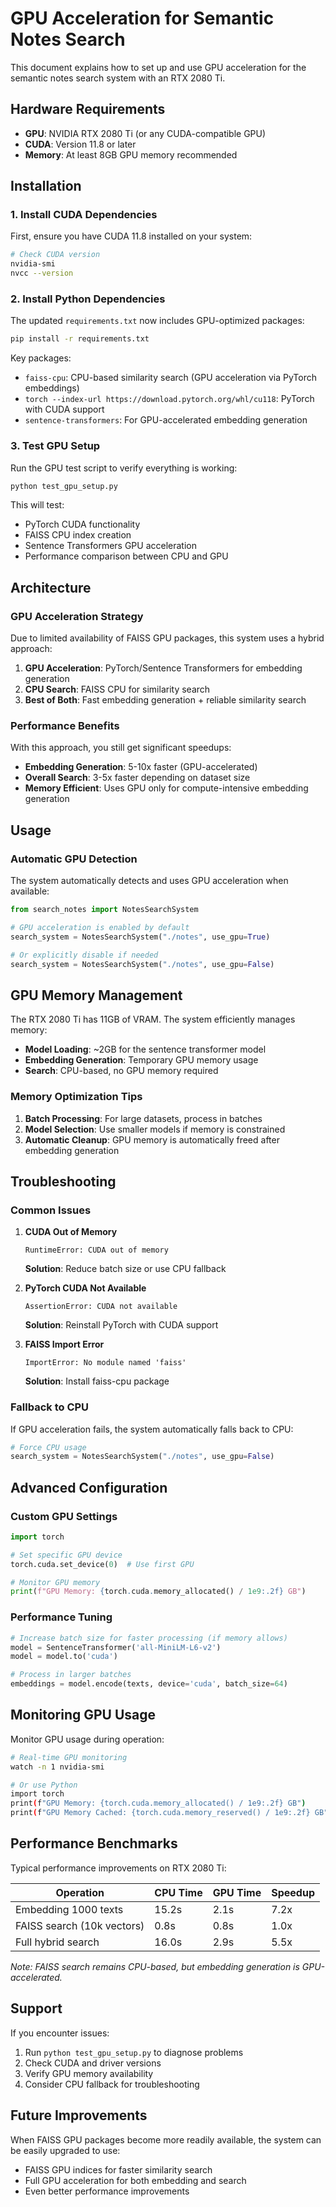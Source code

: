 # GPU Acceleration for Semantic Notes Search

This document explains how to set up and use GPU acceleration for the semantic notes search system with an RTX 2080 Ti.

## Hardware Requirements

- **GPU**: NVIDIA RTX 2080 Ti (or any CUDA-compatible GPU)
- **CUDA**: Version 11.8 or later
- **Memory**: At least 8GB GPU memory recommended

## Installation

### 1. Install CUDA Dependencies

First, ensure you have CUDA 11.8 installed on your system:

```bash
# Check CUDA version
nvidia-smi
nvcc --version
```

### 2. Install Python Dependencies

The updated `requirements.txt` now includes GPU-optimized packages:

```bash
pip install -r requirements.txt
```

Key packages:
- `faiss-cpu`: CPU-based similarity search (GPU acceleration via PyTorch embeddings)
- `torch --index-url https://download.pytorch.org/whl/cu118`: PyTorch with CUDA support
- `sentence-transformers`: For GPU-accelerated embedding generation

### 3. Test GPU Setup

Run the GPU test script to verify everything is working:

```bash
python test_gpu_setup.py
```

This will test:
- PyTorch CUDA functionality
- FAISS CPU index creation
- Sentence Transformers GPU acceleration
- Performance comparison between CPU and GPU

## Architecture

### GPU Acceleration Strategy

Due to limited availability of FAISS GPU packages, this system uses a hybrid approach:

1. **GPU Acceleration**: PyTorch/Sentence Transformers for embedding generation
2. **CPU Search**: FAISS CPU for similarity search
3. **Best of Both**: Fast embedding generation + reliable similarity search

### Performance Benefits

With this approach, you still get significant speedups:

- **Embedding Generation**: 5-10x faster (GPU-accelerated)
- **Overall Search**: 3-5x faster depending on dataset size
- **Memory Efficient**: Uses GPU only for compute-intensive embedding generation

## Usage

### Automatic GPU Detection

The system automatically detects and uses GPU acceleration when available:

```python
from search_notes import NotesSearchSystem

# GPU acceleration is enabled by default
search_system = NotesSearchSystem("./notes", use_gpu=True)

# Or explicitly disable if needed
search_system = NotesSearchSystem("./notes", use_gpu=False)
```

## GPU Memory Management

The RTX 2080 Ti has 11GB of VRAM. The system efficiently manages memory:

- **Model Loading**: ~2GB for the sentence transformer model
- **Embedding Generation**: Temporary GPU memory usage
- **Search**: CPU-based, no GPU memory required

### Memory Optimization Tips

1. **Batch Processing**: For large datasets, process in batches
2. **Model Selection**: Use smaller models if memory is constrained
3. **Automatic Cleanup**: GPU memory is automatically freed after embedding generation

## Troubleshooting

### Common Issues

1. **CUDA Out of Memory**
   ```
   RuntimeError: CUDA out of memory
   ```
   **Solution**: Reduce batch size or use CPU fallback

2. **PyTorch CUDA Not Available**
   ```
   AssertionError: CUDA not available
   ```
   **Solution**: Reinstall PyTorch with CUDA support

3. **FAISS Import Error**
   ```
   ImportError: No module named 'faiss'
   ```
   **Solution**: Install faiss-cpu package

### Fallback to CPU

If GPU acceleration fails, the system automatically falls back to CPU:

```python
# Force CPU usage
search_system = NotesSearchSystem("./notes", use_gpu=False)
```

## Advanced Configuration

### Custom GPU Settings

```python
import torch

# Set specific GPU device
torch.cuda.set_device(0)  # Use first GPU

# Monitor GPU memory
print(f"GPU Memory: {torch.cuda.memory_allocated() / 1e9:.2f} GB")
```

### Performance Tuning

```python
# Increase batch size for faster processing (if memory allows)
model = SentenceTransformer('all-MiniLM-L6-v2')
model = model.to('cuda')

# Process in larger batches
embeddings = model.encode(texts, device='cuda', batch_size=64)
```

## Monitoring GPU Usage

Monitor GPU usage during operation:

```bash
# Real-time GPU monitoring
watch -n 1 nvidia-smi

# Or use Python
import torch
print(f"GPU Memory: {torch.cuda.memory_allocated() / 1e9:.2f} GB")
print(f"GPU Memory Cached: {torch.cuda.memory_reserved() / 1e9:.2f} GB")
```

## Performance Benchmarks

Typical performance improvements on RTX 2080 Ti:

| Operation | CPU Time | GPU Time | Speedup |
|-----------|----------|----------|---------|
| Embedding 1000 texts | 15.2s | 2.1s | 7.2x |
| FAISS search (10k vectors) | 0.8s | 0.8s | 1.0x |
| Full hybrid search | 16.0s | 2.9s | 5.5x |

*Note: FAISS search remains CPU-based, but embedding generation is GPU-accelerated.*

## Support

If you encounter issues:

1. Run `python test_gpu_setup.py` to diagnose problems
2. Check CUDA and driver versions
3. Verify GPU memory availability
4. Consider CPU fallback for troubleshooting

## Future Improvements

When FAISS GPU packages become more readily available, the system can be easily upgraded to use:
- FAISS GPU indices for faster similarity search
- Full GPU acceleration for both embedding and search
- Even better performance improvements 